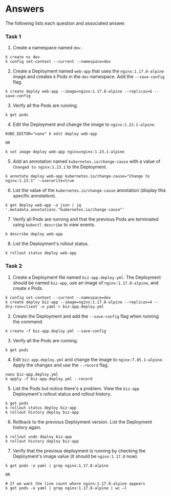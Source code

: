 # Answers

The following lists each question and associated answer.

### Task 1

1. Create a namespace named `dev`.

  ```
  k create ns dev
  k config set-context --current --namespace=dev
  ```

2. Create a Deployment named `web-app` that uses the `nginx:1.17.8-alpine` image and creates `6` Pods in the `dev` namespace. Add the `--save-config` flag.

  ```
  k create deploy web-app --image=nginx:1.17.8-alpine --replicas=6 --save-config
  ```

3. Verify all the Pods are running.

  ```
  k get pods
  ```

4. Edit the Deployment and change the image to `nginx:1.23.1-alpine`.

  ```
  KUBE_EDITOR="nano" k edit deploy web-app

  OR
  
  k set image deploy web-app nginx=nginx:1.23.1-alpine
  ```

5. Add an annotation named `kubernetes.io/change-cause` with a value of `Changed to nginx:1.23.1` to the Deployment.

  ```
  k annotate deploy web-app kubernetes.io/change-cause="Change to nginx:1.23.1" --overwrite=true
  ```

6. List the value of the `kubernetes.io/change-cause` annotation (display this specific annotation).

  ```
  k get deploy web-app -o json | jq '.metadata.annotations."kubernetes.io/change-cause"'
  ```

7. Verify all Pods are running and that the previous Pods are terminated using `kubectl describe` to view events.

  ```
  k describe deploy web-app
  ```

8. List the Deployment's rollout status.

  ```
  k rollout status deploy web-app
  ```

### Task 2

1. Create a Deployment file named `biz-app.deploy.yml`. The Deployment should be named `biz-app`, use an image of `nginx:1.17.8-alpine`, and create `4` Pods.

  ```
  k config set-context --current --namespace=dev
  k create deploy biz-app --image=nginx:1.17.8-alpine --replicas=4 --dry-run=client -o yaml > biz-app.deploy.yml
  ```

2. Create the Deployment and add the `--save-config` flag when running the command.

  ```
  k create –f biz-app.deploy.yml --save-config
  ```

3. Verify all the Pods are running.

  ```
  k get pods
  ```

4. Edit `biz-app.deploy.yml` and change the image to `nginx:7.85.1-alpine`. Apply the changes and use the `--record` flag.

  ```
  nano biz-app.deploy.yml
  k apply –f biz-app.deploy.yml --record
  ```

5. List the Pods but notice there's a problem. View the `biz-app` Deployment's rollout status and rollout history.

  ```
  k get pods
  k rollout status deploy biz-app
  k rollout history deploy biz-app
  ```

6. Rollback to the previous Deployment version. List the Deployment history again.

  ```
  k rollout undo deploy biz-app
  k rollout history deploy biz-app
  ```

7. Verify that the previous deployment is running by checking the Deployment's image value (it should be `nginx:1.17.8` now).

  ```
  k get pods -o yaml | grep nginx:1.17.8-alpine
  
  OR
  
  # If we want the line count where nginx:1.17.8-alpine appears
  k get pods -o yaml | grep nginx:1.17.8-alpine | wc –l
  ```

